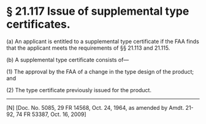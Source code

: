 # § 21.117   Issue of supplemental type certificates.

(a) An applicant is entitled to a supplemental type certificate if the FAA finds that the applicant meets the requirements of §§ 21.113 and 21.115. 


(b) A supplemental type certificate consists of—


(1) The approval by the FAA of a change in the type design of the product; and 


(2) The type certificate previously issued for the product. 



---

[N] [Doc. No. 5085, 29 FR 14568, Oct. 24, 1964, as amended by Amdt. 21-92, 74 FR 53387, Oct. 16, 2009]




